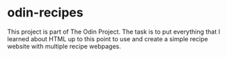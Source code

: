 # odin-recipes
This project is part of The Odin Project. The task is to put
everything that I learned about HTML up to this point to use
and create a simple recipe website with multiple recipe
webpages.